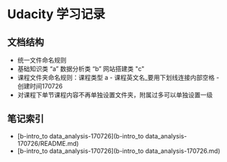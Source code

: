 # Udacity 学习记录

## 文档结构

* 统一文件命名规则
* 基础知识类 “a”  数据分析类 “b” 网站搭建类 "c"
* 课程文件夹命名规则：课程类型 a - 课程英文名_要用下划线连接内部空格 - 创建时间170726
* 对课程下单节课程内容不再单独设置文件夹，附属过多可以单独设置一级


## 笔记索引

* [b-intro_to data_analysis-170726](b-intro_to data_analysis-170726/README.md)
* [b-intro_to data_analysis-170726](b-intro_to data_analysis-170726.md)
